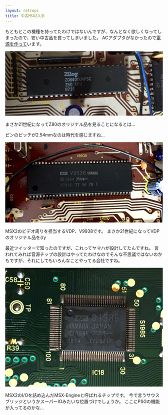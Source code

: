 ```yaml
---
layout: retropc
title: 中古MSX2入手
---
```


もともとこの機種を持ってたわけではないんですが、なんとなく欲しくなってしまったので、安い中古品を買ってしまいました。
ACアダプタがなかったので[電源を作って](1p.html)います。

![Z80](intro_z80.jpg)

まさか21世紀になってZ80のオリジナル品を見ることになるとは…

ピンのピッチが2.54mmなのは時代を感じますね…

![VDP](intro_vdp.jpg)

MSX2のビデオ周りを担当するVDP、V9938です。
まさか21世紀になってVDPのオリジナル品を(ry

最近ツイッターで知ったのですが、これってヤマハが設計してたんですね。
言われてみれば音源チップの設計はやってたわけなのでそんな不思議ではないのかもですが、それにしてもいろんなことやってる会社ですね。

![MSX-Engine](intro_msx_engine.jpg)

MSX2のI/Oを詰め込んだMSX-Engineと呼ばれるチップです。
今で言うサウスブリッジというかスーパーIOみたいな位置づけでしょうか。
ここにPSGの機能が入ってるのかな…
